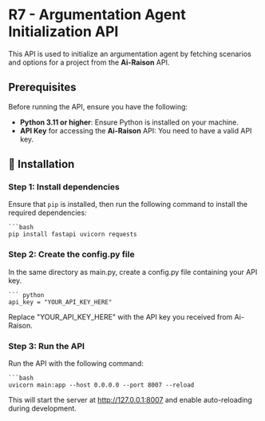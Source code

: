 # R7 - Argumentation Agent Initialization API

This API is used to initialize an argumentation agent by fetching scenarios and options for a project from the **Ai-Raison** API.

## Prerequisites

Before running the API, ensure you have the following:

- **Python 3.11 or higher**: Ensure Python is installed on your machine.
- **API Key** for accessing the **Ai-Raison** API: You need to have a valid API key.

## 🏁 Installation

### Step 1: Install dependencies

Ensure that `pip` is installed, then run the following command to install the required dependencies:

    ```bash
    pip install fastapi uvicorn requests

### Step 2: Create the config.py file
In the same directory as main.py, create a config.py file containing your API key.

    ``` python
    api_key = "YOUR_API_KEY_HERE"
    
Replace "YOUR_API_KEY_HERE" with the API key you received from Ai-Raison.

### Step 3: Run the API
Run the API with the following command:

    ```bash
    uvicorn main:app --host 0.0.0.0 --port 8007 --reload
    
This will start the server at http://127.0.0.1:8007 and enable auto-reloading during development.
